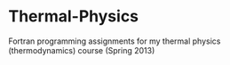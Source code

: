 # Thermal-Physics
Fortran programming assignments for my thermal physics (thermodynamics) course (Spring 2013)
